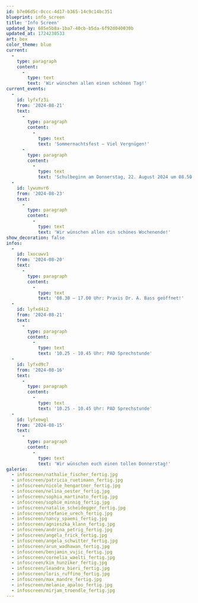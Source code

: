 ```yaml
---
id: b7e06d5c-0ccc-4d17-b365-14c9c14bc351
blueprint: info_screen
title: 'Info Screen'
updated_by: 685e5b8a-1ba7-40cb-b5da-6f92d040030b
updated_at: 1724230533
art: box
color_theme: blue
current:
  -
    type: paragraph
    content:
      -
        type: text
        text: 'Wir wünschen allen einen schönen Tag!'
current_events:
  -
    id: lyfxfz3i
    from: '2024-08-21'
    text:
      -
        type: paragraph
        content:
          -
            type: text
            text: 'Sommernachtsfest – Viel Vergnügen!'
      -
        type: paragraph
        content:
          -
            type: text
            text: 'Schulbeginn am Donnerstag, 22. August 2024 um 08.50 Uhr'
  -
    id: lywumvr6
    from: '2024-08-23'
    text:
      -
        type: paragraph
        content:
          -
            type: text
            text: 'Wir wünschen allen ein schönes Wochenende!'
show_decoration: false
infos:
  -
    id: lxocuwv1
    from: '2024-08-20'
    text:
      -
        type: paragraph
        content:
          -
            type: text
            text: '08.30 – 17.00 Uhr: Praxis Dr. A. Bass geöffnet!'
  -
    id: lyfxd4i2
    from: '2024-08-21'
    text:
      -
        type: paragraph
        content:
          -
            type: text
            text: '10.25 - 10.45 Uhr: PAD Sprechstunde'
  -
    id: lyfxd9c7
    from: '2024-08-16'
    text:
      -
        type: paragraph
        content:
          -
            type: text
            text: '10.25 - 10.45 Uhr: PAD Sprechstunde'
  -
    id: lyfxewgl
    from: '2024-08-15'
    text:
      -
        type: paragraph
        content:
          -
            type: text
            text: 'Wir wünschen euch einen tollen Donnerstag!'
galerie:
  - infoscreen/nathalie_fischer_fertig.jpg
  - infoscreen/patricia_ruetimann_fertig.jpg
  - infoscreen/nicole_hengartner_fertig.jpg
  - infoscreen/nelina_oester_fertig.jpg
  - infoscreen/sophia_martinato_fertig.jpg
  - infoscreen/sophie_minnig_fertig.jpg
  - infoscreen/natalie_scheidegger_fertig.jpg
  - infoscreen/stefanie_urech_fertig.jpg
  - infoscreen/nancy_spaeni_fertig.jpg
  - infoscreen/agnieszka_klann_fertig.jpg
  - infoscreen/andrina_petrig_fertig.jpg
  - infoscreen/angela_frick_fertig.jpg
  - infoscreen/angela_schwitter_fertig.jpg
  - infoscreen/arun_wadhawan_fertig.jpg
  - infoscreen/benjamin_vujic_fertig.jpg
  - infoscreen/cornelia_waelti_fertig.jpg
  - infoscreen/kim_hunziker_fertig.jpg
  - infoscreen/leandra_bieri_fertig.jpg
  - infoscreen/loris_ruffino_fertig.jpg
  - infoscreen/max_mandre_fertig.jpg
  - infoscreen/melanie_apaloo_fertig.jpg
  - infoscreen/mirjam_troendle_fertig.jpg
---
```

